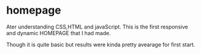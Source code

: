 # homepage

Ater understanding CSS,HTML and javaScript. This is the first responsive and dynamic HOMEPAGE that I had made.

Though it is quite basic but results were kinda pretty avearage for  first start.

